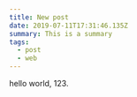 ```yaml
---
title: New post
date: 2019-07-11T17:31:46.135Z
summary: This is a summary
tags:
  - post
  - web
---
```

hello world, 123.
